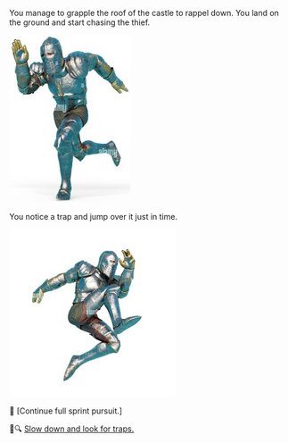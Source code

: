 You manage to grapple the roof of the castle to rappel down.  You land on the ground and start chasing the thief.

![Knight_Running](./img/knight_runningsm.jpg)

You notice a trap and jump over it just in time.

![Knight_Jump](./img/knight_jumpsm.jpg)

:dash: [Continue full sprint pursuit.]

:mag_right::mag: [Slow down and look for traps.](./KnightScene2A.md)
